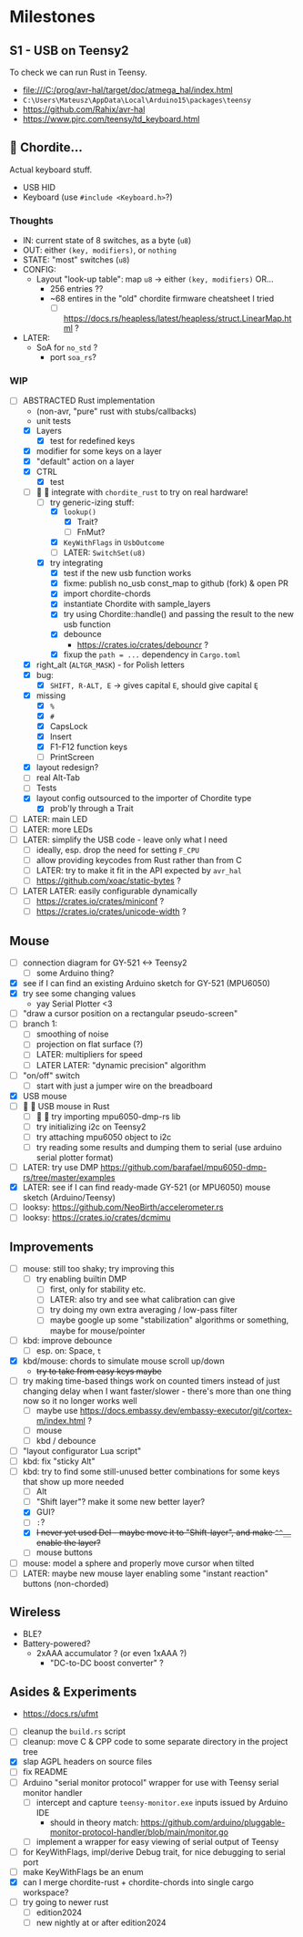# Milestones

## S1 - USB on Teensy2
To check we can run Rust in Teensy.
- <file:///C:/prog/avr-hal/target/doc/atmega_hal/index.html>
- `C:\Users\Mateusz\AppData\Local\Arduino15\packages\teensy`
- <https://github.com/Rahix/avr-hal>
- <https://www.pjrc.com/teensy/td_keyboard.html> 

## 🚀 Chordite…
Actual keyboard stuff.
- USB HID
- Keyboard (use `#include <Keyboard.h>`?)

### Thoughts
- IN: current state of 8 switches, as a byte (`u8`)
- OUT: either `(key, modifiers)`, or `nothing`
- STATE: "most" switches (`u8`)
- CONFIG:
    - Layout "look-up table": map `u8` -> either `(key, modifiers)` OR...
        - 256 entries ??
        - ~68 entires in the "old" chordite firmware cheatsheet I tried
            - [ ] <https://docs.rs/heapless/latest/heapless/struct.LinearMap.html> ?
- LATER:
    - SoA for `no_std` ?
        - port `soa_rs`? 

### WIP
- [ ] ABSTRACTED Rust implementation
    - (non-avr, "pure" rust with stubs/callbacks)
    - unit tests
    - [x] Layers
        - [x] test for redefined keys
    - [x] modifier for some keys on a layer
    - [x] "default" action on a layer
    - [x] CTRL
        - [x] test
    - [ ] 🔔 🚀 integrate with `chordite_rust` to try on real hardware!
        - [ ] try generic-izing stuff:
            - [x] `lookup()`
                - [x] Trait?
                - [ ] FnMut?
            - [x] `KeyWithFlags` in `UsbOutcome`
            - [ ] LATER: `SwitchSet(u8)`
        - [x] try integrating
            - [x] test if the new usb function works
            - [x] fixme: publish no_usb const_map to github (fork) & open PR
            - [x] import chordite-chords
            - [x] instantiate Chordite with sample_layers
            - [x] try using Chordite::handle() and passing the result to the new usb function
            - [x] debounce
                - <https://crates.io/crates/debouncr> ? 
            - [x] fixup the `path = ...` dependency in `Cargo.toml`
    - [x] right_alt (`ALTGR_MASK`) - for Polish letters
    - [x] bug:
        - [x] `SHIFT, R-ALT, E` -> gives capital `E`, should give capital `Ę`
    - [x] missing
        - [x] `%`
        - [x] `#`
        - [x] CapsLock
        - [x] Insert
        - [x] F1-F12 function keys
        - [ ] PrintScreen
    - [x] layout redesign?
    - [ ] real Alt-Tab
    - [ ] Tests
    - [x] layout config outsourced to the importer of Chordite type
        - [x] prob'ly through a Trait
- [ ] LATER: main LED
- [ ] LATER: more LEDs
- [ ] LATER: simplify the USB code - leave only what I need
    - [ ] ideally, esp. drop the need for setting `F_CPU`
    - [ ] allow providing keycodes from Rust rather than from C
    - [ ] LATER: try to make it fit in the API expected by `avr_hal`
    - [ ] <https://github.com/xoac/static-bytes> ?
- [ ] LATER LATER: easily configurable dynamically
    - [ ] <https://crates.io/crates/miniconf> ?
    - [ ] <https://crates.io/crates/unicode-width> ?

## Mouse
- [ ] connection diagram for GY-521 <-> Teensy2
    - [ ] some Arduino thing?
- [x] see if I can find an existing Arduino sketch for GY-521 (MPU6050)
- [x] try see some changing values
    - yay Serial Plotter <3
- [ ] "draw a cursor position on a rectangular pseudo-screen"
- [ ] branch 1:
    - [ ] smoothing of noise
    - [ ] projection on flat surface (?)
    - [ ] LATER: multipliers for speed
    - [ ] LATER LATER: "dynamic precision" algorithm
- [ ] "on/off" switch
    - [ ] start with just a jumper wire on the breadboard
- [x] USB mouse
- [ ] 🔔 🚀 USB mouse in Rust
    - [ ] 🔔 🚀 try importing mpu6050-dmp-rs lib
    - [ ] try initializing i2c on Teensy2
    - [ ] try attaching mpu6050 object to i2c
    - [ ] try reading some results and dumping them to serial (use arduino serial plotter format)
- [ ] LATER: try use DMP <https://github.com/barafael/mpu6050-dmp-rs/tree/master/examples>
- [x] LATER: see if I can find ready-made GY-521 (or MPU6050) mouse sketch (Arduino/Teensy)
- [ ] looksy: <https://github.com/NeoBirth/accelerometer.rs>
- [ ] looksy: <https://crates.io/crates/dcmimu>

## Improvements
- [ ] mouse: still too shaky; try improving this
    - [ ] try enabling builtin DMP
        - [ ] first, only for stability etc.
        - [ ] LATER: also try and see what calibration can give
        - [ ] try doing my own extra averaging / low-pass filter
        - [ ] maybe google up some "stabilization" algorithms or something, maybe for mouse/pointer
- [ ] kbd: improve debounce
    - [ ] esp. on: Space, `t`
- [x] kbd/mouse: chords to simulate mouse scroll up/down
    - ~~try to take from easy keys maybe~~
- [ ] try making time-based things work on counted timers instead of just changing delay when I want faster/slower - there's more than one thing now so it no longer works well
    - [ ] maybe use <https://docs.embassy.dev/embassy-executor/git/cortex-m/index.html> ?
    - [ ] mouse
    - [ ] kbd / debounce
- [ ] "layout configurator Lua script"
- [ ] kbd: fix "sticky Alt"
- [ ] kbd: try to find some still-unused better combinations for some keys that show up more needed
    - [ ] Alt
    - [ ] "Shift layer"? make it some new better layer?
    - [x] GUI?
    - [ ] `:`?
    - [x] ~~I never yet used Del - maybe move it to "Shift-layer", and make `^^__` enable the layer?~~
    - [ ] mouse buttons
- [ ] mouse: model a sphere and properly move cursor when tilted
- [ ] LATER: maybe new mouse layer enabling some "instant reaction" buttons (non-chorded)  

## Wireless
- BLE?
- Battery-powered?
    - 2xAAA accumulator ? (or even 1xAAA ?)
        - "DC-to-DC boost converter" ?
     
## Asides & Experiments
- <https://docs.rs/ufmt>
- [ ] cleanup the `build.rs` script
- [ ] cleanup: move C & CPP code to some separate directory in the project tree
- [x] slap AGPL headers on source files
- [ ] fix README
- [ ] Arduino "serial monitor protocol" wrapper for use with Teensy serial monitor handler
    - [ ] intercept and capture `teensy-monitor.exe` inputs issued by Arduino IDE
        - should in theory match: <https://github.com/arduino/pluggable-monitor-protocol-handler/blob/main/monitor.go>
    - [ ] implement a wrapper for easy viewing of serial output of Teensy
- [ ] for KeyWithFlags, impl/derive Debug trait, for nice debugging to serial port
- [ ] make KeyWithFlags be an enum
- [x] can I merge chordite-rust + chordite-chords into single cargo workspace?
- [ ] try going to newer rust
    - [ ] edition2024
    - [ ] new nightly at or after edition2024